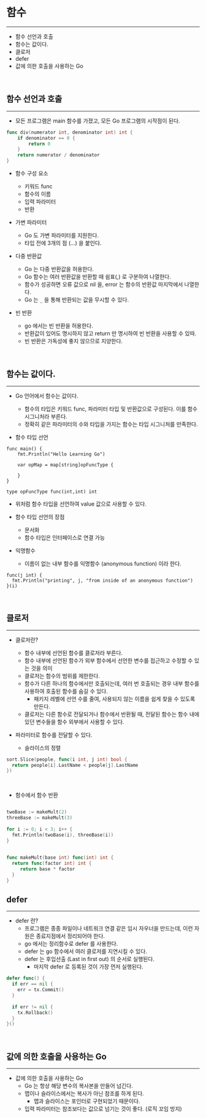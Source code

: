 
# 함수

---

- 함수 선언과 호출
- 함수는 값이다.
- 클로저
- defer
- 값에 의한 호출을 사용하는 Go

<br />

## 함수 선언과 호출

---

- 모든 프로그램은 main 함수를 가졌고, 모든 Go 프로그램의 시작점이 된다.

```go
func div(numerator int, denominator int) int {
	if denominator == 0 {
		return 0
	}
	return numerator / denominator
}
```

- 함수 구성 요소
    - 키워드 func
    - 함수의 이름
    - 입력 파라미터
    - 반환


- 가변 파라미터
    - Go 도 가변 파라미터를 지원한다.
    - 타입 전에 3개의 점 (...) 을 붙인다.


- 다중 반환값
    - Go 는 다중 반환값을 허용한다.
    - Go 함수는 여러 반환값을 반환할 때 쉼표(,) 로 구분하여 나열한다.
    - 함수가 성공하면 오류 값으로 nil 을, error 는 함수의 반환값 마지막에서 나열한다.
    - Go 는 `_` 을 통해 반환되는 값을 무시할 수 있다.


- 빈 반환
    - go 에서는 빈 반환을 허용한다.
    - 반환값이 있어도 명시하지 않고 return 만 명시하여 빈 반환을 사용할 수 있따.
    - 빈 반환은 가독성에 좋지 않으므로 지양한다.


<br />


## 함수는 값이다.

---

- Go 언어에서 함수는 값이다.
  - 함수의 타입은 키워드 func, 파라미터 타입 및 반환값으로 구성된다. 이를 함수 시그니처라 부른다.
  - 정확히 같은 파라미터의 수와 타입을 가지는 함수는 타입 시그니처를 만족한다.


- 함수 타입 선언

```shell
func main() {
	fmt.Println("Hello Learning Go")
	
	var opMap = map[string]opFuncType {
		
	}
}

type opFuncType func(int,int) int

```

- 위처럼 함수 타입을 선언하여 value 값으로 사용할 수 있다.
- 함수 타입 선언의 장점
  - 문서화
  - 함수 타입은 인터페이스로 연결 가능



- 익명함수
  - 이름이 없는 내부 함수를 익명함수 (anonymous function) 이라 한다.

```shell
func(j int) {
  fmt.Println("printing", j, "from inside of an anonymous function")
}(i)
```

<br />


## 클로저

---

- 클로저란?
  - 함수 내부에 선언된 함수를 클로저라 부른다.
  - 함수 내부에 선언된 함수가 외부 함수에서 선언한 변수를 접근하고 수정할 수 있는 것을 의미
  - 클로저는 함수의 범위를 제한한다.
  - 함수가 다른 하나의 함수에서만 호출되는데, 여러 번 호출되는 경우 내부 함수를 사용하여 호출된 함수를 숨길 수 있다.
    - 패키지 레벨에 선언 수를 줄여, 사용되지 않는 이름을 쉽게 찾을 수 있도록 만든다.
  - 클로저는 다른 함수로 전달되거나 함수에서 반환될 때, 전달된 함수는 함수 내에 있던 변수들을 함수 외부에서 사용할 수 있다.
  

- 파라미터로 함수를 전달할 수 있다.
  - 슬라이스의 정렬

```go
sort.Slice(people, func(i int, j int) bool {
  return people[i].LastName < people[j].LastName
})
```

<br />

- 함수에서 함수 반환

```go

twoBase := makeMult(2)
threeBase := makeMult(3)
	
for i := 0; i < 3; i++ {
  fmt.Println(twoBase(i), threeBase(i))
}
	
	
func makeMult(base int) func(int) int {
  return func(factor int) int {
     return base * factor
  }
}

```


## defer

---

- defer 란?
  - 프로그램은 종종 파일이나 네트워크 연결 같은 임시 자우너을 만드는데, 이런 자원은 종료지점에서 정리되어야 한다.
  - go 에서는 정리함수로 defer 를 사용한다.
  - defer 는 go 함수에서 여러 클로저를 지연시킬 수 있다.
  - defer 는 후입선출 (Last in first out) 의 순서로 실행된다.
    - 마지막 defer 로 등록된 것이 가장 먼저 실행된다.


```go
defer func() {
  if err == nil {
    err = tx.Commit()
  }
	
  if err != nil {
    tx.Rollback()
  }
}()
```

<br />


## 값에 의한 호출을 사용하는 Go

---

- 값에 의한 호출을 사용하는 Go
  - Go 는 항상 해당 변수의 복사본을 만들어 넘긴다.
  - 맵이나 슬라이스에서는 복사가 아닌 참조를 하게 된다.
    - 맵과 슬라이스는 포인터로 구현되었기 때문이다.
  - 입력 파라미터는 참조보다는 값으로 넘기는 것이 좋다. (로직 꼬임 방지)